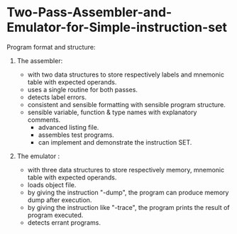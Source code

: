 # Two-Pass-Assembler-and-Emulator-for-Simple-instruction-set

Program format and structure:
1. The assembler:

    * with two data structures to store respectively labels and mnemonic table with expected operands.
    * uses a single routine for both passes.
    * detects label errors.
    * consistent and sensible formatting with sensible program structure. 
    * sensible variable, function & type names with explanatory comments.
		* advanced listing file.
		* assembles test programs.
	  * can implement and demonstrate the instruction SET.

2. The emulator :
   
    * with three data structures to store respectively memory, mnemonic table with expected operands.
    * loads object file. 
    * by giving the instruction "-dump", the program can produce memory dump after execution.
    * by giving the instruction like "-trace", the program prints the result of program executed.
    * detects errant programs.
